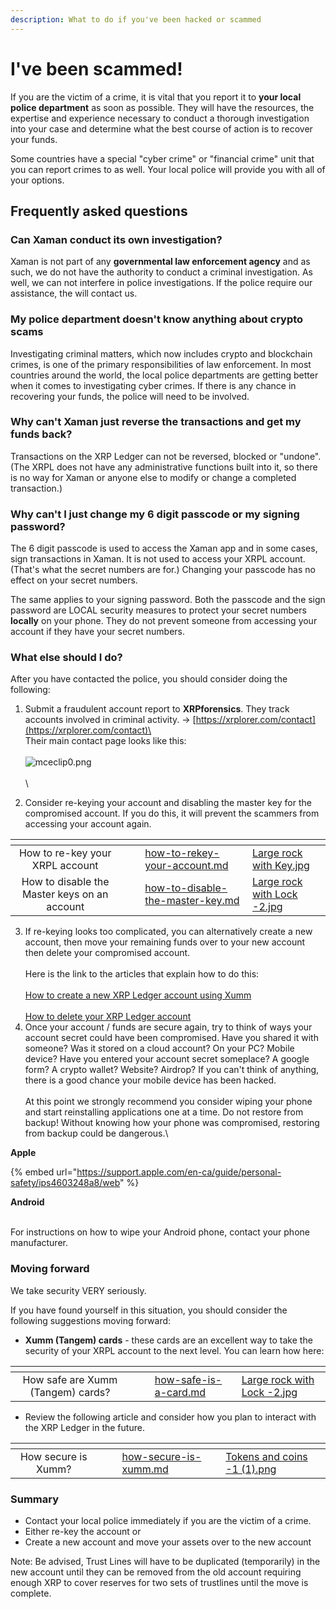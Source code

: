 ```yaml
---
description: What to do if you've been hacked or scammed
---
```


# I've been scammed!

If you are the victim of a crime, it is vital that you report it to **your local police department** as soon as possible. They will have the resources, the expertise and experience necessary to conduct a thorough investigation into your case and determine what the best course of action is to recover your funds.

Some countries have a special "cyber crime" or "financial crime" unit that you can report crimes to as well. Your local police will provide you with all of your options.

## Frequently asked questions

### Can Xaman conduct its own investigation?

Xaman is not part of any **governmental law enforcement agency** and as such, we do not have the authority to conduct a criminal investigation. As well, we can not interfere in police investigations. If the police require our assistance, the will contact us.

### **My police department doesn't know anything about crypto scams**

Investigating criminal matters, which now includes crypto and blockchain crimes, is one of the primary responsibilities of law enforcement.  In most countries around the world, the local police departments are getting better when it comes to investigating cyber crimes. If there is any chance in recovering your funds, the police will need to be involved.

### **Why can't Xaman just reverse the transactions and get my funds back?**

Transactions on the XRP Ledger can not be reversed, blocked or "undone". (The XRPL does not have any administrative functions built into it, so there is no way for Xaman or anyone else to modify or change a completed transaction.) &#x20;

### **Why can't I just change my 6 digit passcode or my signing password?**

The 6 digit passcode is used to access the Xaman app and in some cases, sign transactions in Xaman. It is not used to access your XRPL account. (That's what the secret numbers are for.) Changing your passcode has no effect on your secret numbers.&#x20;

The same applies to your signing password. Both the passcode and the sign password are LOCAL security measures to protect your secret numbers **locally** on your phone. They do not prevent someone from accessing your account if they have your secret numbers.

### **What else should I do?**

After you have contacted the police, you should consider doing the following:

1. Submit a fraudulent account report to **XRPforensics**. They track accounts involved in criminal activity.  -> [https://xrplorer.com/contact](https://xrplorer.com/contact)\
   \
   Their main contact page looks like this:\
   \
   ![mceclip0.png](https://drtc9zr.dlvr.cloud/hc/article\_attachments/5118562529298/mceclip0.png)\
   \
   \

2. Consider re-keying your account and disabling the master key for the compromised account. If you do this, it will prevent the scammers from accessing your account again.



<table data-view="cards"><thead><tr><th align="center"></th><th data-hidden></th><th data-hidden></th><th data-hidden data-card-target data-type="content-ref"></th><th data-hidden data-card-cover data-type="files"></th></tr></thead><tbody><tr><td align="center">How to re-key your XRPL account</td><td></td><td></td><td><a href="../getting-started-with-xaman/how-to-rekey-your-account.md">how-to-rekey-your-account.md</a></td><td><a href="../.gitbook/assets/Large rock with Key.jpg">Large rock with Key.jpg</a></td></tr><tr><td align="center">How to disable the Master keys on an account</td><td></td><td></td><td><a href="../getting-started-with-xaman/how-to-disable-the-master-key.md">how-to-disable-the-master-key.md</a></td><td><a href="../.gitbook/assets/Large rock with Lock -2.jpg">Large rock with Lock -2.jpg</a></td></tr></tbody></table>



3. If re-keying looks too complicated, you can alternatively create a new account, then move your remaining funds over to your new account then delete your compromised account.\
   \
   Here is the link to the articles that explain how to do this:\
   \
   [How to create a new XRP Ledger account using Xumm](https://support.xumm.app/hc/en-us/articles/4875348911762)\
   \
   [How to delete your XRP Ledger account](https://support.xumm.app/hc/en-us/articles/360018166359)
4. Once your account / funds are secure again, try to think of ways your account secret could have been compromised. Have you shared it with someone? Was it stored on a cloud account? On your PC? Mobile device? Have you entered your account secret someplace? A google form? A crypto wallet? Website? Airdrop? If you can't think of anything, there is a good chance your mobile device has been hacked.\
   \
   At this point we strongly recommend you consider wiping your phone and start reinstalling applications one at a time. Do not restore from backup! Without knowing how your phone was compromised, restoring from backup could be dangerous.\


**Apple**

{% embed url="https://support.apple.com/en-ca/guide/personal-safety/ips4603248a8/web" %}

**Android**

\
For instructions on how to wipe your Android phone, contact your phone manufacturer.

### Moving forward

We take security VERY seriously.

If you have found yourself in this situation, you should consider the following suggestions moving forward:

* **Xumm (Tangem) cards** - these cards are an excellent way to take the security of your XRPL account to the next level. You can learn how here:

<table data-view="cards"><thead><tr><th align="center"></th><th data-hidden></th><th data-hidden></th><th data-hidden data-card-target data-type="content-ref"></th><th data-hidden data-card-cover data-type="files"></th></tr></thead><tbody><tr><td align="center">How safe are Xumm (Tangem) cards?</td><td></td><td></td><td><a href="../xaman-tangem-cards/how-safe-is-a-card.md">how-safe-is-a-card.md</a></td><td><a href="../.gitbook/assets/Large rock with Lock -2.jpg">Large rock with Lock -2.jpg</a></td></tr></tbody></table>

* Review the following article and consider how you plan to interact with the XRP Ledger in the future.&#x20;

<table data-view="cards"><thead><tr><th align="center"></th><th data-hidden></th><th data-hidden></th><th data-hidden data-card-target data-type="content-ref"></th><th data-hidden data-card-cover data-type="files"></th></tr></thead><tbody><tr><td align="center">How secure is Xumm?</td><td></td><td></td><td><a href="../security-and-xumm/all-about-security/how-secure-is-xumm.md">how-secure-is-xumm.md</a></td><td><a href="../.gitbook/assets/Tokens and coins -1 (1).png">Tokens and coins -1 (1).png</a></td></tr></tbody></table>

### **Summary**

* Contact your local police immediately if you are the victim of a crime.
* Either re-key the account or
* Create a new account and move your assets over to the new account

Note: Be advised, Trust Lines will have to be duplicated (temporarily) in the new account until they can be removed from the old account requiring enough XRP to cover reserves for two sets of trustlines until the move is complete.
